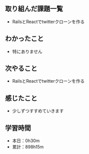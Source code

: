 ## 取り組んだ課題一覧
- RailsとReactでtwitterクローンを作る
## わかったこと
- 特にありません
## 次やること
- RailsとReactでtwitterクローンを作る
## 感じたこと
- 少しずつすすめていきます
## 学習時間
- 本日：0h30m
- 累計：898h15m

